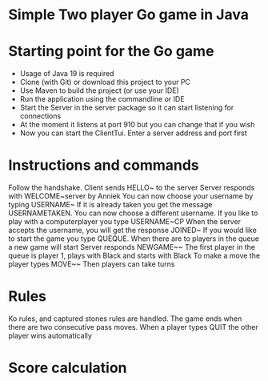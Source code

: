 # Simple Two player Go game in Java


# Starting point for the Go game

* Usage of Java 19 is required
* Clone (with Git) or download this project to your PC
* Use Maven to build the project (or use your IDE)
* Run the application using the commandline or IDE
* Start the Server in the server package so it can start listening for connections
* At the moment it listens at port 910 but you can change that if you wish
* Now you can start the ClientTui. Enter a server address and port first


# Instructions and commands

Follow the handshake.
Client sends HELLO~<text> to the server
Server responds with WELCOME~server by Anniek
You can now choose your username by typing USERNAME~<yourusernamehere>
If it is already taken you get the message USERNAMETAKEN. You can now choose a different username.
If you like to play with a computerplayer you type USERNAME~CP
When the server accepts the username, you will get the response JOINED~<showyourusername>
If you would like to start the game you type QUEQUE. When there are to players in the queue a new game will start
Server responds NEWGAME~<USERNAME1>~<USERNAME2>
The first player in the queue is player 1, plays with Black and starts with Black
To make a move the player types MOVE~<row>~<col>
Then players can take turns


# Rules
Ko rules, and captured stones rules are handled. 
The game ends when there are two consecutive pass moves.
When a player types QUIT the other player wins automatically

# Score calculation


